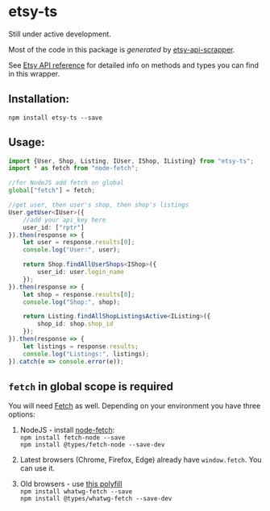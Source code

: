 # etsy-ts

Still under active development.

Most of the code in this package is _generated_ by [etsy-api-scrapper](https://github.com/Granga/etsy-api-scraper).

See [Etsy API reference](https://www.etsy.com/developers/documentation/getting_started/api_basics#reference) for detailed info on methods and types you can find in this wrapper.

## Installation:
`npm install etsy-ts --save`

## Usage:
```typescript
import {User, Shop, Listing, IUser, IShop, IListing} from "etsy-ts";
import * as fetch from "node-fetch";

//for NodeJS add fetch on global
global["fetch"] = fetch;

//get user, then user's shop, then shop's listings
User.getUser<IUser>({
    //add your api_key here
    user_id: ["rptr"]
}).then(response => {
    let user = response.results[0];
    console.log("User:", user);

    return Shop.findAllUserShops<IShop>({
        user_id: user.login_name
    });
}).then(response => {
    let shop = response.results[0];
    console.log("Shop:", shop);

    return Listing.findAllShopListingsActive<IListing>({
        shop_id: shop.shop_id
    });
}).then(response => {
    let listings = response.results;
    console.log("Listings:", listings);
}).catch(e => console.error(e));
```

## `fetch` in global scope is required

You will need [Fetch](https://developer.mozilla.org/en/docs/Web/API/Fetch_API) as well.
Depending on your environment you have three options:  


1. NodeJS - install [node-fetch](https://github.com/bitinn/node-fetch):  
    `npm install fetch-node --save`  
    `npm install @types/fetch-node --save-dev`  
    
2. Latest browsers (Chrome, Firefox, Edge) already have `window.fetch`. You can use it.  

3. Old browsers - use [this polyfill](https://github.com/github/fetch)  
    `npm install whatwg-fetch --save`  
    `npm install @types/whatwg-fetch --save-dev`  
